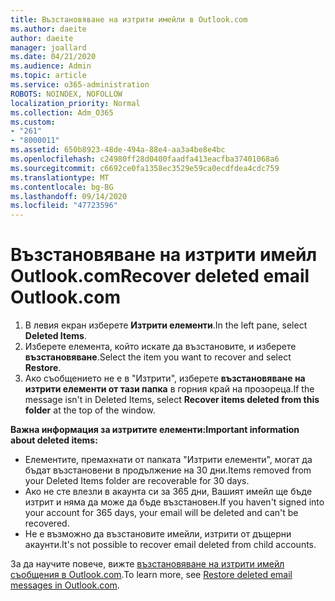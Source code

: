 ```yaml
---
title: Възстановяване на изтрити имейли в Outlook.com
ms.author: daeite
author: daeite
manager: joallard
ms.date: 04/21/2020
ms.audience: Admin
ms.topic: article
ms.service: o365-administration
ROBOTS: NOINDEX, NOFOLLOW
localization_priority: Normal
ms.collection: Adm_O365
ms.custom:
- "261"
- "8000011"
ms.assetid: 650b8923-48de-494a-88e4-aa3a4be8e4bc
ms.openlocfilehash: c24980ff28d0400faadfa413eacfba37401068a6
ms.sourcegitcommit: c6692ce0fa1358ec3529e59ca0ecdfdea4cdc759
ms.translationtype: MT
ms.contentlocale: bg-BG
ms.lasthandoff: 09/14/2020
ms.locfileid: "47723596"
---
```

# <a name="recover-deleted-email-outlookcom"></a><span data-ttu-id="17292-102">Възстановяване на изтрити имейл Outlook.com</span><span class="sxs-lookup"><span data-stu-id="17292-102">Recover deleted email Outlook.com</span></span>

1. <span data-ttu-id="17292-103">В левия екран изберете **Изтрити елементи**.</span><span class="sxs-lookup"><span data-stu-id="17292-103">In the left pane, select **Deleted Items**.</span></span>
2. <span data-ttu-id="17292-104">Изберете елемента, който искате да възстановите, и изберете **възстановяване**.</span><span class="sxs-lookup"><span data-stu-id="17292-104">Select the item you want to recover and select **Restore**.</span></span>
3. <span data-ttu-id="17292-105">Ако съобщението не е в "Изтрити", изберете **възстановяване на изтрити елементи от тази папка** в горния край на прозореца.</span><span class="sxs-lookup"><span data-stu-id="17292-105">If the message isn't in Deleted Items, select **Recover items deleted from this folder** at the top of the window.</span></span>

 <span data-ttu-id="17292-106">**Важна информация за изтритите елементи:**</span><span class="sxs-lookup"><span data-stu-id="17292-106">**Important information about deleted items:**</span></span>
  
- <span data-ttu-id="17292-107">Елементите, премахнати от папката "Изтрити елементи", могат да бъдат възстановени в продължение на 30 дни.</span><span class="sxs-lookup"><span data-stu-id="17292-107">Items removed from your Deleted Items folder are recoverable for 30 days.</span></span>
- <span data-ttu-id="17292-108">Ако не сте влезли в акаунта си за 365 дни, Вашият имейл ще бъде изтрит и няма да може да бъде възстановен.</span><span class="sxs-lookup"><span data-stu-id="17292-108">If you haven't signed into your account for 365 days, your email will be deleted and can't be recovered.</span></span>
- <span data-ttu-id="17292-109">Не е възможно да възстановите имейли, изтрити от дъщерни акаунти.</span><span class="sxs-lookup"><span data-stu-id="17292-109">It's not possible to recover email deleted from child accounts.</span></span>

<span data-ttu-id="17292-110">За да научите повече, вижте [възстановяване на изтрити имейл съобщения в Outlook.com](https://support.office.com/article/cf06ab1b-ae0b-418c-a4d9-4e895f83ed50?wt.mc_id=Office_Outlook_com_Alchemy).</span><span class="sxs-lookup"><span data-stu-id="17292-110">To learn more, see [Restore deleted email messages in Outlook.com](https://support.office.com/article/cf06ab1b-ae0b-418c-a4d9-4e895f83ed50?wt.mc_id=Office_Outlook_com_Alchemy).</span></span>
